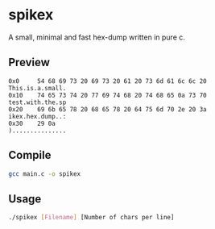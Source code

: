 # spikex
A small, minimal and fast hex-dump written in pure c.

## Preview
```
0x0     54 68 69 73 20 69 73 20 61 20 73 6d 61 6c 6c 20         This.is.a.small.
0x10    74 65 73 74 20 77 69 74 68 20 74 68 65 0a 73 70         test.with.the.sp
0x20    69 6b 65 78 20 68 65 78 20 64 75 6d 70 2e 20 3a         ikex.hex.dump..:
0x30    29 0a                                                   )...............
```

## Compile
```bash
gcc main.c -o spikex
```

## Usage
```bash
./spikex [Filename] [Number of chars per line]
```
